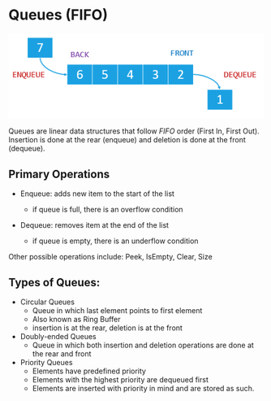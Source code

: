 # Queues (FIFO)

<img src ="resources/queue.png">

Queues are linear data structures that follow *FIFO* order (First In, First Out). Insertion is done at the rear (enqueue) and deletion is done at the front (dequeue).

## Primary Operations

* Enqueue: adds new item to the start of the list
  * if queue is full, there is an overflow condition

* Dequeue: removes item at the end of the list
  * if queue is empty, there is an underflow condition

Other possible operations include: Peek, IsEmpty, Clear, Size

## Types of Queues:

* Circular Queues
  * Queue in which last element points to first element
  * Also known as Ring Buffer
  * insertion is at the rear, deletion is at the front
* Doubly-ended Queues
  * Queue in which both insertion and deletion operations are done at the rear and front
* Priority Queues
  * Elements have predefined priority
  * Elements with the highest priority are dequeued first
  * Elements are inserted with priority in mind and are stored as such.
